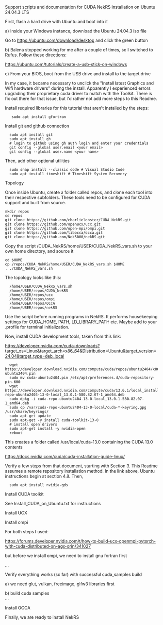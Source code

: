 Support scripts and documentation for CUDA NekRS installation on Ubuntu 24.04.3 LTS

First, flash a hard drive with Ubuntu and boot into it

  a) Inside your Windows instance, download the Ubuntu 24.04.3 iso file

  Go to https://ubuntu.com/download/desktop and click the green button

  b) Balena stopped working for me after a couple of times, so I switched to Rufus. Follow these directions:
  
  https://ubuntu.com/tutorials/create-a-usb-stick-on-windows

  c) From your BIOS, boot from the USB drive and install to the target drive

  In my case, it became necessary to unclick the "Install latest Graphics and Wifi hardware drivers" during the install.
  Apparently I experienced errors upgrading their proprietary cuda driver to match with the Toolkit. 
  There is fix out there for that issue, but I'd rather not add more steps to this Readme.

Install required libraries for this tutorial that aren't installed by the steps:
       
       sudo apt install gfortran

Install git and github connection

      sudo apt install git         
      sudo apt install gh         
      # login to github using gh auth login and enter your credentials
      git config --global user.email <your email>
      git config --global user.name <your name>

Then, add other optional utilities
   
      sudo snap install --classic code # Visual Studio Code
      sudo apt install timeshift # Timeshift System Recovery

Topology

Once inside Ubuntu, create a folder called repos, and clone each tool into their respective subfolders. These tools need to be configured for CUDA support and built from source.

    mkdir repos
    cd repos
    git clone https://github.com/charlielobster/CUDA_NekRS.git
    git clone https://github.com/openucx/ucx.git
    git clone https://github.com/open-mpi/ompi.git
    git clone https://github.com/libocca/occa.git
    git clone https://github.com/Nek5000/nekRS.git
      
Copy the script /CUDA_NekRS/home/USER/CUDA_NekRS_vars.sh to your own home directory, and source it

    cd $HOME
    cp /repos/CUDA_NekRS/home/USER/CUDA_NekRS_vars.sh $HOME
    . ./CUDA_NekRS_vars.sh       

The topology looks like this:

      /home/USER/CUDA_NekRS_vars.sh
      /home/USER/repos/CUDA_NekRS
      /home/USER/repos/ucx
      /home/USER/repos/ompi
      /home/USER/repos/OCCA
      /home/USER/repos/nekRS
      
Use the script before running programs in NekRS. It performs housekeeping settings for CUDA_HOME, PATH, LD_LIBRARY_PATH etc. Maybe add to your .profile for terminal initialization. 

Now, install CUDA development tools, taken from this link:

https://developer.nvidia.com/cuda-downloads?target_os=Linux&target_arch=x86_64&Distribution=Ubuntu&target_version=24.04&target_type=deb_local
    
      wget https://developer.download.nvidia.com/compute/cuda/repos/ubuntu2404/x86_64/cuda-ubuntu2404.pin
      sudo mv cuda-ubuntu2404.pin /etc/apt/preferences.d/cuda-repository-pin-600
      wget https://developer.download.nvidia.com/compute/cuda/13.0.1/local_installers/cuda-repo-ubuntu2404-13-0-local_13.0.1-580.82.07-1_amd64.deb
      sudo dpkg -i cuda-repo-ubuntu2404-13-0-local_13.0.1-580.82.07-1_amd64.deb
      sudo cp /var/cuda-repo-ubuntu2404-13-0-local/cuda-*-keyring.gpg /usr/share/keyrings/
      sudo apt-get update
      sudo apt-get -y install cuda-toolkit-13-0
      # install open drivers
      sudo apt-get install -y nvidia-open
      reboot

This creates a folder called /usr/local/cuda-13.0 containing the CUDA 13.0 contents

https://docs.nvidia.com/cuda/cuda-installation-guide-linux/

Verify a few steps from that document, starting with Section 3. This Readme assumes a remote repository installation method. In the link above, Ubuntu instructions begin at section 4.8. Then,
      
      sudo apt install nvidia-gds


Install CUDA toolkit
      
See Install_CUDA_on_Ubuntu.txt for instructions

Install UCX

Install ompi

For both steps I used:

https://forums.developer.nvidia.com/t/how-to-build-ucx-openmpi-pytorch-with-cuda-distributed-on-agx-orin/341027


but before we install ompi, we need to install gnu fortran first

...

Verify everything works (so far) with successful cuda_samples build

  a) we need glut, vulkan, freeimage, glfw3 libraries first

  b) build cuda samples        
  ...

Install OCCA


Finally, we are ready to install NekRS

